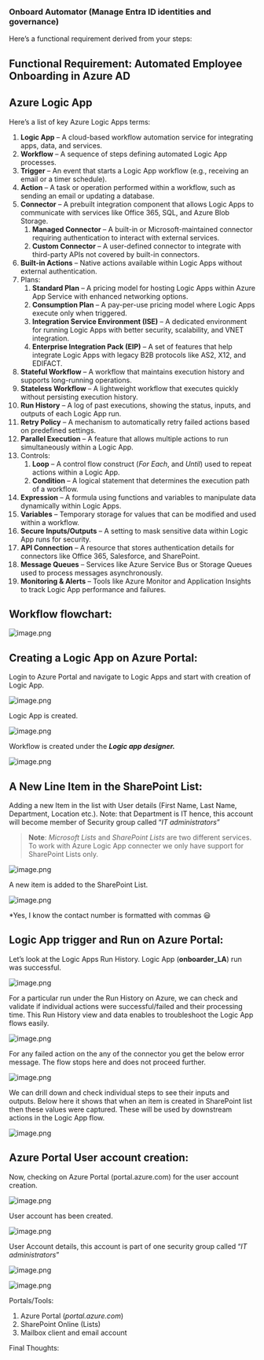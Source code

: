 ### **Onboard Automator (Manage Entra ID identities and governance)**

Here’s a functional requirement derived from your steps:  

## **Functional Requirement: Automated Employee Onboarding in Azure AD**  


## Azure Logic App

Here’s a list of key Azure Logic Apps terms: 

1. **Logic App** – A cloud-based workflow automation service for integrating apps, data, and services.
2. **Workflow** – A sequence of steps defining automated Logic App processes.
3. **Trigger** – An event that starts a Logic App workflow (e.g., receiving an email or a timer schedule).
4. **Action** – A task or operation performed within a workflow, such as sending an email or updating a database.
5. **Connector** – A prebuilt integration component that allows Logic Apps to communicate with services like Office 365, SQL, and Azure Blob Storage.
    1. **Managed Connector** – A built-in or Microsoft-maintained connector requiring authentication to interact with external services.
    2. **Custom Connector** – A user-defined connector to integrate with third-party APIs not covered by built-in connectors.
6. **Built-in Actions** – Native actions available within Logic Apps without external authentication.
7. Plans:
    1. **Standard Plan** – A pricing model for hosting Logic Apps within Azure App Service with enhanced networking options.
    2. **Consumption Plan** – A pay-per-use pricing model where Logic Apps execute only when triggered.
    3. **Integration Service Environment (ISE)** – A dedicated environment for running Logic Apps with better security, scalability, and VNET integration.
    4. **Enterprise Integration Pack (EIP)** – A set of features that help integrate Logic Apps with legacy B2B protocols like AS2, X12, and EDIFACT.
8. **Stateful Workflow** – A workflow that maintains execution history and supports long-running operations.
9. **Stateless Workflow** – A lightweight workflow that executes quickly without persisting execution history.
10. **Run History** – A log of past executions, showing the status, inputs, and outputs of each Logic App run.
11. **Retry Policy** – A mechanism to automatically retry failed actions based on predefined settings.
12. **Parallel Execution** – A feature that allows multiple actions to run simultaneously within a Logic App.
13. Controls:
    1. **Loop** – A control flow construct (*For Each*, and *Until*) used to repeat actions within a Logic App.
    2. **Condition** – A logical statement that determines the execution path of a workflow.
14. **Expression** – A formula using functions and variables to manipulate data dynamically within Logic Apps.
15. **Variables** – Temporary storage for values that can be modified and used within a workflow.
16. **Secure Inputs/Outputs** – A setting to mask sensitive data within Logic App runs for security.
17. **API Connection** – A resource that stores authentication details for connectors like Office 365, Salesforce, and SharePoint.
18. **Message Queues** – Services like Azure Service Bus or Storage Queues used to process messages asynchronously.
19. **Monitoring & Alerts** – Tools like Azure Monitor and Application Insights to track Logic App performance and failures.

## Workflow flowchart:

![image.png](attachment:d87681c0-33c3-47f3-93df-19c481b47a7f:image.png)

## Creating a Logic App on Azure Portal:

Login to Azure Portal and navigate to Logic Apps and start with creation of Logic App.

![image.png](attachment:e07c0c9e-704f-4331-b17a-9a963f407c4b:image.png)

Logic App is created.

![image.png](attachment:f0dde60c-5adb-4281-807a-8031a445d625:image.png)

Workflow is created under the ***Logic app designer.***

![image.png](attachment:1783c506-1dbd-4f63-8e99-a8eddee15b33:image.png)

## A New Line Item in the SharePoint List:

Adding a new Item in the list with User details (First Name, Last Name, Department, Location etc.). Note: that Department is IT hence, this account will become member of Security group called “*IT administrators*”

> **Note**: *Microsoft Lists* and *SharePoint Lists* are two different services. To work with Azure Logic App connecter we only have support for SharePoint Lists only.
> 

![image.png](attachment:7d636c01-76c7-40aa-a9dc-3836c9a4ddb1:image.png)

A new item is added to the SharePoint List.

![image.png](attachment:0d949c89-13e9-4775-abdd-e5b5a6c8e0d9:image.png)

*Yes, I know the contact number is formatted with commas 😃

## Logic App trigger and Run on Azure Portal:

Let’s look at the Logic Apps Run History. Logic App (**onboarder_LA**) run was successful. 

![image.png](attachment:30faa96c-ef62-4ba4-9581-4772683928b6:image.png)

For a particular run under the Run History on Azure, we can check and validate if individual actions were successful/failed and their processing time. This Run History view and data enables to troubleshoot the Logic App flows easily.

![image.png](attachment:a884d5d9-6790-4d22-9cb4-4fd6cbda70b6:image.png)

For any failed action on the any of the connector you get the below error message. The flow stops here and does not proceed further.

![image.png](attachment:798c7c0b-e0e6-411f-a184-f3458bb9ebd1:image.png)

We can drill down and check individual steps to see their inputs and outputs. Below here it shows that when an item is created in SharePoint list then these values were captured. These will be used by downstream actions in the Logic App flow.

![image.png](attachment:f76a7f67-da64-4b90-8056-b18f7b644e1c:image.png)

## Azure Portal User account creation:

Now, checking on Azure Portal (portal.azure.com) for the user account creation.

![image.png](attachment:b0db2dfb-d464-456d-9b4c-3b6f7d76330b:image.png)

User account has been created. 

![image.png](attachment:2a3aadc6-9180-4be6-91d8-35e9157f4aa8:image.png)

User Account details, this account is part of one security group called “*IT administrators*”

![image.png](attachment:433d2676-62c0-43ad-a701-de478dcb359a:image.png)

![image.png](attachment:e3a84b17-1258-495a-8b59-68d1b6f39162:image.png)

Portals/Tools:

1. Azure Portal (*portal.azure.com*)
2. SharePoint Online (Lists)
3. Mailbox client and email account

Final Thoughts:
